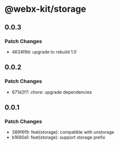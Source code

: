 # @webx-kit/storage

## 0.0.3

### Patch Changes

- 4634f9d: upgrade to rsbuild 1.0

## 0.0.2

### Patch Changes

- 671d2f7: chore: upgrade dependencies

## 0.0.1

### Patch Changes

- 389f6f9: feat(storage): compatible with unstorage
- b1680a1: feat(storage): support storage prefix
